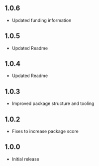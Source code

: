 ## 1.0.6

- Updated funding information

## 1.0.5

- Updated Readme

## 1.0.4

- Updated Readme

## 1.0.3

- Improved package structure and tooling

## 1.0.2

- Fixes to increase package score

## 1.0.0

- Initial release
